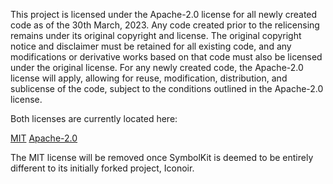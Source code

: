 This project is licensed under the Apache-2.0 license for all newly created code as of the 30th March, 2023. Any code created 
prior to the relicensing remains under its original copyright
and license. The original copyright notice and disclaimer must 
be retained for all existing code, and any modifications or 
derivative works based on that code must also be licensed under 
the original license. For any newly created code, the Apache-2.0 
license will apply, allowing for reuse, modification, distribution, and sublicense of the code, subject to the conditions outlined in the Apache-2.0 license.

Both licenses are currently located here:

[MIT](meta/MIT.txt)
[Apache-2.0](meta/Apache-2.0.txt)

The MIT license will be removed once SymbolKit is deemed to be
entirely different to its initially forked project, Iconoir.